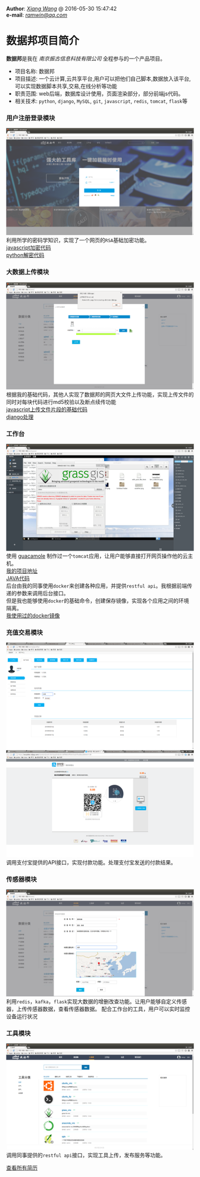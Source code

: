 **Author**: *[Xiang Wang](../README.md)* @   2016-05-30 15:47:42  
**e-mail**: [*ramwin@qq.com*](mailto:ramwin@qq.com)  

# 数据邦项目简介

**数据邦**是我在 *南京振古信息科技有限公司* 全程参与的一个产品项目。  

* 项目名称: 数据邦
* 项目描述: 一个云计算,云共享平台,用户可以把他们自己脚本,数据放入该平台,可以实现数据脚本共享,交易,在线分析等功能
* 职责范围: web后端，数据库设计使用，页面渲染部分，部分前端js代码。
* 相关技术: `python`, `django`, `MySQL`, `git`, `javascript`, `redis`, `tomcat`, `flask`等

### 用户注册登录模块
![注册登录](./img/注册登录.png)  
利用所学的密码学知识，实现了一个网页的`RSA`基础加密功能。  
[javascript加密代码](https://github.com/ramwin/javascript_tutorial/blob/master/ramwin1_convert.js)  
[python解密代码](https://github.com/ramwin/javascript_tutorial/blob/master/xor_crypto.py)

### 大数据上传模块  
![大数据上传](./img/大数据上传.png)  
根据我的基础代码，其他人实现了数据邦的网页大文件上传功能，实现上传文件的同时对每块代码进行md5校验以及断点续传功能  
[javascript上传文件片段的基础代码](https://github.com/ramwin/django_tutorial/blob/master/chunk_upload/templates/chunk_upload/index.html)  
[django处理](https://github.com/ramwin/django_tutorial/blob/master/chunk_upload/views.py)  

### 工作台
![工作台](./img/工作台.png)  
使用 [guacamole](http://guacamole.incubator.apache.org/) 制作过一个`tomcat`应用，让用户能够直接打开网页操作他的云主机。  
[我的项目地址](https://github.com/ramwin/my_guacamole_sample)  
[JAVA代码](https://github.com/ramwin/my_guacamole_sample/tree/master/src/main/java/net/sourceforge/guacamole/net/example)  
后台由我的同事使用`docker`来创建各种应用，并提供`restful api`。我根据前端传递的参数来调用后台接口。  
但是我也能够使用`docker`的基础命令，创建保存镜像，实现各个应用之间的环境隔离。  
[我使用过的docker镜像](https://hub.docker.com/u/ramwin/starred/)  

### 充值交易模块
![输入金额](./img/输入金额.png)  
![支付宝扫码付款](./img/支付宝扫码付款.png)
调用支付宝提供的API接口，实现付款功能。处理支付宝发送的付款结果。

### 传感器模块
![实时数据](./img/实时数据.png)  
利用`redis`，`kafka`，`flask`实现大数据的增删改查功能。让用户能够自定义传感器，上传传感器数据，查看传感器数据。 配合工作台的工具，用户可以实时监控设备运行状况

### 工具模块
![工具发布](./img/工具发布.png)
调用同事提供的`restful api`接口，实现工具上传，发布服务等功能。

[查看所有简历](../README.md)
